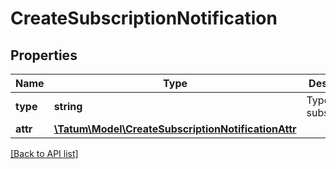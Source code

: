 # CreateSubscriptionNotification

## Properties

Name | Type | Description | Notes
------------ | ------------- | ------------- | -------------
**type** | **string** | Type of the subscription. |
**attr** | [**\Tatum\Model\CreateSubscriptionNotificationAttr**](CreateSubscriptionNotificationAttr.md) |  |

[[Back to API list]](../../README.md#api-endpoints)
